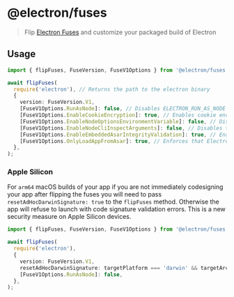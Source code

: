 # @electron/fuses

> Flip [Electron Fuses](https://github.com/electron/electron/blob/master/docs/tutorial/fuses.md) and customize your packaged build of Electron

<!-- [![CircleCI](https://circleci.com/gh/electron/fuses.svg?style=svg)](https://circleci.com/gh/electron/fuses) -->

## Usage

```typescript
import { flipFuses, FuseVersion, FuseV1Options } from '@electron/fuses';

await flipFuses(
  require('electron'), // Returns the path to the electron binary
  {
    version: FuseVersion.V1,
    [FuseV1Options.RunAsNode]: false, // Disables ELECTRON_RUN_AS_NODE
    [FuseV1Options.EnableCookieEncryption]: true, // Enables cookie encryption
    [FuseV1Options.EnableNodeOptionsEnvironmentVariable]: false, // Disables the NODE_OPTIONS environment variable
    [FuseV1Options.EnableNodeCliInspectArguments]: false, // Disables the --inspect and --inspect-brk family of CLI options
    [FuseV1Options.EnableEmbeddedAsarIntegrityValidation]: true, // Enables validation of the app.asar archive on macOS
    [FuseV1Options.OnlyLoadAppFromAsar]: true, // Enforces that Electron will only load your app from "app.asar" instead of its normal search paths
  },
);
```

### Apple Silicon

For `arm64` macOS builds of your app if you are not immediately codesigning your app after flipping
the fuses you will need to pass `resetAdHocDarwinSignature: true` to the `flipFuses` method.  Otherwise
the app will refuse to launch with code signature validation errors.  This is a new security measure on
Apple Silicon devices.

```typescript
import { flipFuses, FuseVersion, FuseV1Options } from '@electron/fuses';

await flipFuses(
  require('electron'),
  {
    version: FuseVersion.V1,
    resetAdHocDarwinSignature: targetPlatform === 'darwin' && targetArch === 'arm64',
    [FuseV1Options.RunAsNode]: false,
  },
);
```

